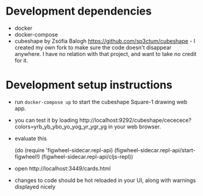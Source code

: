 # Development dependencies
- docker
- docker-compose
- cubeshape by Zsófia Balogh https://github.com/sp3ctum/cubeshape - I created my
  own fork to make sure the code doesn't disappear anywhere. I have no relation
  with that project, and want to take no credit for it.

# Development setup instructions
- run `docker-compose up` to start the cubeshape Square-1 drawing web app.
- you can test it by loading http://localhost:9292/cubeshape/cececece?colors=yrb_yb_ybo_yo_yog_yr_ygr_yg in your web browser.
- evaluate this

    (do (require 'figwheel-sidecar.repl-api)
        (figwheel-sidecar.repl-api/start-figwheel!)
        (figwheel-sidecar.repl-api/cljs-repl))

- open http://localhost:3449/cards.html
- changes to code should be hot reloaded in your UI, along with warnings displayed nicely

